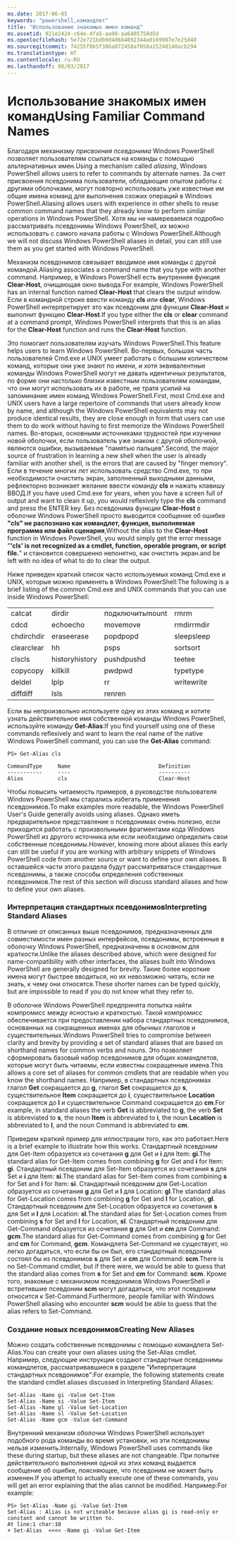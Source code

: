 ```yaml
---
ms.date: 2017-06-05
keywords: "powershell,командлет"
title: "Использование знакомых имен команд"
ms.assetid: 021e2424-c64e-4fa5-aa98-aa6405758d5d
ms.openlocfilehash: 5e72e721bdb9d48684092344a0169907e7e25d40
ms.sourcegitcommit: 74255f0b5f386a072458af058a15240140acb294
ms.translationtype: HT
ms.contentlocale: ru-RU
ms.lasthandoff: 08/03/2017
---
```

# <a name="using-familiar-command-names"></a><span data-ttu-id="16a69-103">Использование знакомых имен команд</span><span class="sxs-lookup"><span data-stu-id="16a69-103">Using Familiar Command Names</span></span>
<span data-ttu-id="16a69-104">Благодаря механизму *присвоения псевдонима* Windows PowerShell позволяет пользователям ссылаться на команды с помощью альтернативных имен.</span><span class="sxs-lookup"><span data-stu-id="16a69-104">Using a mechanism called *aliasing*, Windows PowerShell allows users to refer to commands by alternate names.</span></span> <span data-ttu-id="16a69-105">За счет присвоения псевдонима пользователи, обладающие опытом работы с другими оболочками, могут повторно использовать уже известные им общие имена команд для выполнения схожих операций в Windows PowerShell.</span><span class="sxs-lookup"><span data-stu-id="16a69-105">Aliasing allows users with experience in other shells to reuse common command names that they already know to perform similar operations in Windows PowerShell.</span></span> <span data-ttu-id="16a69-106">Хотя мы не намереваемся подробно рассматривать псевдонимы Windows PowerShell, их можно использовать с самого начала работы с Windows PowerShell.</span><span class="sxs-lookup"><span data-stu-id="16a69-106">Although we will not discuss Windows PowerShell aliases in detail, you can still use them as you get started with Windows PowerShell.</span></span>

<span data-ttu-id="16a69-107">Механизм псевдонимов связывает вводимое имя команды с другой командой.</span><span class="sxs-lookup"><span data-stu-id="16a69-107">Aliasing associates a command name that you type with another command.</span></span> <span data-ttu-id="16a69-108">Например, в Windows PowerShell есть внутренняя функция **Clear-Host**, очищающая окно вывода.</span><span class="sxs-lookup"><span data-stu-id="16a69-108">For example, Windows PowerShell has an internal function named **Clear-Host** that clears the output window.</span></span> <span data-ttu-id="16a69-109">Если в командной строке ввести команду **cls** или **clear**, Windows PowerShell интерпретирует это как псевдоним для функции **Clear-Host** и выполнит функцию **Clear-Host**.</span><span class="sxs-lookup"><span data-stu-id="16a69-109">If you type either the **cls** or **clear** command at a command prompt, Windows PowerShell interprets that this is an alias for the **Clear-Host** function and runs the **Clear-Host** function.</span></span>

<span data-ttu-id="16a69-110">Это помогает пользователям изучать Windows PowerShell.</span><span class="sxs-lookup"><span data-stu-id="16a69-110">This feature helps users to learn Windows PowerShell.</span></span> <span data-ttu-id="16a69-111">Во-первых, большая часть пользователей Cmd.exe и UNIX умеет работать с большим количеством команд, которые они уже знают по имени, и хотя эквивалентные команды Windows PowerShell могут не давать идентичных результатов, по форме они настолько близки известным пользователям командам, что они могут использовать их в работе, не тратя усилий на запоминание имен команд Windows PowerShell.</span><span class="sxs-lookup"><span data-stu-id="16a69-111">First, most Cmd.exe and UNIX users have a large repertoire of commands that users already know by name, and although the Windows PowerShell equivalents may not produce identical results, they are close enough in form that users can use them to do work without having to first memorize the Windows PowerShell names.</span></span> <span data-ttu-id="16a69-112">Во-вторых, основными источниками трудностей при изучении новой оболочки, если пользователь уже знаком с другой оболочкой, являются ошибки, вызываемые "памятью пальцев".</span><span class="sxs-lookup"><span data-stu-id="16a69-112">Second, the major source of frustration in learning a new shell when the user is already familiar with another shell, is the errors that are caused by "finger memory".</span></span> <span data-ttu-id="16a69-113">Если в течение многих лет использовать средство Cmd.exe, то при необходимости очистить экран, заполненный выходными данными, рефлекторно возникает желание ввести команду **cls** и нажать клавишу ВВОД.</span><span class="sxs-lookup"><span data-stu-id="16a69-113">If you have used Cmd.exe for years, when you have a screen full of output and want to clean it up, you would reflexively type the **cls** command and press the ENTER key.</span></span> <span data-ttu-id="16a69-114">Без псевдонима функции **Clear-Host** в оболочке Windows PowerShell просто выводится сообщение об ошибке **"cls" не распознано как командлет, функция, выполняемая программа или файл сценария**,</span><span class="sxs-lookup"><span data-stu-id="16a69-114">Without the alias to the **Clear-Host** function in Windows PowerShell, you would simply get the error message "**'cls' is not recognized as a cmdlet, function, operable program, or script file.**"</span></span> <span data-ttu-id="16a69-115">и становится совершенно непонятно, как очистить экран.</span><span class="sxs-lookup"><span data-stu-id="16a69-115">and be left with no idea of what to do to clear the output.</span></span>

<span data-ttu-id="16a69-116">Ниже приведен краткий список часто используемых команд Cmd.exe и UNIX, которые можно применять в Windows PowerShell:</span><span class="sxs-lookup"><span data-stu-id="16a69-116">The following is a brief listing of the common Cmd.exe and UNIX commands that you can use inside Windows PowerShell:</span></span>

|||||
|-|-|-|-|
|<span data-ttu-id="16a69-117">cat</span><span class="sxs-lookup"><span data-stu-id="16a69-117">cat</span></span>|<span data-ttu-id="16a69-118">dir</span><span class="sxs-lookup"><span data-stu-id="16a69-118">dir</span></span>|<span data-ttu-id="16a69-119">подключить</span><span class="sxs-lookup"><span data-stu-id="16a69-119">mount</span></span>|<span data-ttu-id="16a69-120">rm</span><span class="sxs-lookup"><span data-stu-id="16a69-120">rm</span></span>|
|<span data-ttu-id="16a69-121">cd</span><span class="sxs-lookup"><span data-stu-id="16a69-121">cd</span></span>|<span data-ttu-id="16a69-122">echo</span><span class="sxs-lookup"><span data-stu-id="16a69-122">echo</span></span>|<span data-ttu-id="16a69-123">move</span><span class="sxs-lookup"><span data-stu-id="16a69-123">move</span></span>|<span data-ttu-id="16a69-124">rmdir</span><span class="sxs-lookup"><span data-stu-id="16a69-124">rmdir</span></span>|
|<span data-ttu-id="16a69-125">chdir</span><span class="sxs-lookup"><span data-stu-id="16a69-125">chdir</span></span>|<span data-ttu-id="16a69-126">erase</span><span class="sxs-lookup"><span data-stu-id="16a69-126">erase</span></span>|<span data-ttu-id="16a69-127">popd</span><span class="sxs-lookup"><span data-stu-id="16a69-127">popd</span></span>|<span data-ttu-id="16a69-128">sleep</span><span class="sxs-lookup"><span data-stu-id="16a69-128">sleep</span></span>|
|<span data-ttu-id="16a69-129">clear</span><span class="sxs-lookup"><span data-stu-id="16a69-129">clear</span></span>|<span data-ttu-id="16a69-130">h</span><span class="sxs-lookup"><span data-stu-id="16a69-130">h</span></span>|<span data-ttu-id="16a69-131">ps</span><span class="sxs-lookup"><span data-stu-id="16a69-131">ps</span></span>|<span data-ttu-id="16a69-132">sort</span><span class="sxs-lookup"><span data-stu-id="16a69-132">sort</span></span>|
|<span data-ttu-id="16a69-133">cls</span><span class="sxs-lookup"><span data-stu-id="16a69-133">cls</span></span>|<span data-ttu-id="16a69-134">history</span><span class="sxs-lookup"><span data-stu-id="16a69-134">history</span></span>|<span data-ttu-id="16a69-135">pushd</span><span class="sxs-lookup"><span data-stu-id="16a69-135">pushd</span></span>|<span data-ttu-id="16a69-136">tee</span><span class="sxs-lookup"><span data-stu-id="16a69-136">tee</span></span>|
|<span data-ttu-id="16a69-137">copy</span><span class="sxs-lookup"><span data-stu-id="16a69-137">copy</span></span>|<span data-ttu-id="16a69-138">kill</span><span class="sxs-lookup"><span data-stu-id="16a69-138">kill</span></span>|<span data-ttu-id="16a69-139">pwd</span><span class="sxs-lookup"><span data-stu-id="16a69-139">pwd</span></span>|<span data-ttu-id="16a69-140">type</span><span class="sxs-lookup"><span data-stu-id="16a69-140">type</span></span>|
|<span data-ttu-id="16a69-141">del</span><span class="sxs-lookup"><span data-stu-id="16a69-141">del</span></span>|<span data-ttu-id="16a69-142">lp</span><span class="sxs-lookup"><span data-stu-id="16a69-142">lp</span></span>|<span data-ttu-id="16a69-143">r</span><span class="sxs-lookup"><span data-stu-id="16a69-143">r</span></span>|<span data-ttu-id="16a69-144">write</span><span class="sxs-lookup"><span data-stu-id="16a69-144">write</span></span>|
|<span data-ttu-id="16a69-145">diff</span><span class="sxs-lookup"><span data-stu-id="16a69-145">diff</span></span>|<span data-ttu-id="16a69-146">ls</span><span class="sxs-lookup"><span data-stu-id="16a69-146">ls</span></span>|<span data-ttu-id="16a69-147">ren</span><span class="sxs-lookup"><span data-stu-id="16a69-147">ren</span></span>||

<span data-ttu-id="16a69-148">Если вы непроизвольно используете одну из этих команд и хотите узнать действительное имя собственной команды Windows PowerShell, используйте команду **Get-Alias**:</span><span class="sxs-lookup"><span data-stu-id="16a69-148">If you find yourself using one of these commands reflexively and want to learn the real name of the native Windows PowerShell command, you can use the **Get-Alias** command:</span></span>

```
PS> Get-Alias cls

CommandType     Name                            Definition
-----------     ----                            ----------
Alias           cls                             Clear-Host
```

<span data-ttu-id="16a69-149">Чтобы повысить читаемость примеров, в руководстве пользователя Windows PowerShell мы старались избегать применения псевдонимов.</span><span class="sxs-lookup"><span data-stu-id="16a69-149">To make examples more readable, the Windows PowerShell User's Guide generally avoids using aliases.</span></span> <span data-ttu-id="16a69-150">Однако иметь предварительное представление о псевдонимах очень полезно, если приходится работать с произвольными фрагментами кода Windows PowerShell из другого источника или если необходимо определить свои собственные псевдонимы.</span><span class="sxs-lookup"><span data-stu-id="16a69-150">However, knowing more about aliases this early can still be useful if you are working with arbitrary snippets of Windows PowerShell code from another source or want to define your own aliases.</span></span> <span data-ttu-id="16a69-151">В оставшейся части этого раздела будут рассматриваться стандартные псевдонимы, а также способы определения собственных псевдонимов.</span><span class="sxs-lookup"><span data-stu-id="16a69-151">The rest of this section will discuss standard aliases and how to define your own aliases.</span></span>

### <a name="interpreting-standard-aliases"></a><span data-ttu-id="16a69-152">Интерпретация стандартных псевдонимов</span><span class="sxs-lookup"><span data-stu-id="16a69-152">Interpreting Standard Aliases</span></span>
<span data-ttu-id="16a69-153">В отличие от описанных выше псевдонимов, предназначенных для совместимости имен разных интерфейсов, псевдонимы, встроенные в оболочку Windows PowerShell, предназначены в основном для краткости.</span><span class="sxs-lookup"><span data-stu-id="16a69-153">Unlike the aliases described above, which were designed for name-compatibility with other interfaces, the aliases built into Windows PowerShell are generally designed for brevity.</span></span> <span data-ttu-id="16a69-154">Такие более короткие имена могут быстрее вводиться, но их невозможно читать, если не знать, к чему они относятся.</span><span class="sxs-lookup"><span data-stu-id="16a69-154">These shorter names can be typed quickly, but are impossible to read if you do not know what they refer to.</span></span>

<span data-ttu-id="16a69-155">В оболочке Windows PowerShell предпринята попытка найти компромисс между ясностью и краткостью. Такой компромисс обеспечивается при предоставлении набора стандартных псевдонимов, основанных на сокращенных именах для обычных глаголов и существительных.</span><span class="sxs-lookup"><span data-stu-id="16a69-155">Windows PowerShell tries to compromise between clarity and brevity by providing a set of standard aliases that are based on shorthand names for common verbs and nouns.</span></span> <span data-ttu-id="16a69-156">Это позволяет сформировать базовый набор псевдонимов для общих командлетов, которые могут быть читаемы, если известны сокращенные имена.</span><span class="sxs-lookup"><span data-stu-id="16a69-156">This allows a core set of aliases for common cmdlets that are readable when you know the shorthand names.</span></span> <span data-ttu-id="16a69-157">Например, в стандартных псевдонимах глагол **Get** сокращается до **g**, глагол **Set** сокращается до **s**, существительное **Item** сокращается до **i**, существительное **Location** сокращается до **l** и существительное Command сокращается до **cm**.</span><span class="sxs-lookup"><span data-stu-id="16a69-157">For example, in standard aliases the verb **Get** is abbreviated to **g**, the verb **Set** is abbreviated to **s**, the noun **Item** is abbreviated to **i**, the noun **Location** is abbreviated to **l**, and the noun Command is abbreviated to **cm**.</span></span>

<span data-ttu-id="16a69-158">Приведем краткий пример для иллюстрации того, как это работает.</span><span class="sxs-lookup"><span data-stu-id="16a69-158">Here is a brief example to illustrate how this works.</span></span> <span data-ttu-id="16a69-159">Стандартный псевдоним для Get-Item образуется из сочетания **g** для Get и **i** для Item: **gi**.</span><span class="sxs-lookup"><span data-stu-id="16a69-159">The standard alias for Get-Item comes from combining **g** for Get and **i** for Item: **gi**.</span></span> <span data-ttu-id="16a69-160">Стандартный псевдоним для Set-Item образуется из сочетания **s** для Set и **i** для Item: **si**.</span><span class="sxs-lookup"><span data-stu-id="16a69-160">The standard alias for Set-Item comes from combining **s** for Set and **i** for Item: **si**.</span></span> <span data-ttu-id="16a69-161">Стандартный псевдоним для Get-Location образуется из сочетания **g** для Get и **l** для Location: **gl**.</span><span class="sxs-lookup"><span data-stu-id="16a69-161">The standard alias for Get-Location comes from combining **g** for Get and **l** for Location, **gl**.</span></span> <span data-ttu-id="16a69-162">Стандартный псевдоним для Set-Location образуется из сочетания **s** для Set и **l** для Location: **sl**.</span><span class="sxs-lookup"><span data-stu-id="16a69-162">The standard alias for Set-Location comes from combining **s** for Set and **l** for Location, **sl**.</span></span> <span data-ttu-id="16a69-163">Стандартный псевдоним для Get-Command образуется из сочетания **g** для Get и **cm** для Command: **gcm**.</span><span class="sxs-lookup"><span data-stu-id="16a69-163">The standard alias for Get-Command comes from combining **g** for Get and **cm** for Command, **gcm**.</span></span> <span data-ttu-id="16a69-164">Командлета Set-Command не существует, но легко догадаться, что если бы он был, его стандартный псевдоним состоял бы из псевдонимов **s** для Set и **cm** для Command: **scm**.</span><span class="sxs-lookup"><span data-stu-id="16a69-164">There is no Set-Command cmdlet, but if there were, we would be able to guess that the standard alias comes from **s** for Set and **cm** for Command: **scm**.</span></span> <span data-ttu-id="16a69-165">Кроме того, знакомые с механизмом псевдонимов Windows PowerShell и встретившие псевдоним **scm** могут догадаться, что этот псевдоним относится к Set-Command.</span><span class="sxs-lookup"><span data-stu-id="16a69-165">Furthermore, people familiar with Windows PowerShell aliasing who encounter **scm** would be able to guess that the alias refers to Set-Command.</span></span>

### <a name="creating-new-aliases"></a><span data-ttu-id="16a69-166">Создание новых псевдонимов</span><span class="sxs-lookup"><span data-stu-id="16a69-166">Creating New Aliases</span></span>
<span data-ttu-id="16a69-167">Можно создать собственные псевдонимы с помощью командлета Set-Alias.</span><span class="sxs-lookup"><span data-stu-id="16a69-167">You can create your own aliases using the Set-Alias cmdlet.</span></span> <span data-ttu-id="16a69-168">Например, следующие инструкции создают стандартные псевдонимы командлетов, рассматривавшиеся в разделе "Интерпретация стандартных псевдонимов":</span><span class="sxs-lookup"><span data-stu-id="16a69-168">For example, the following statements create the standard cmdlet aliases discussed in Interpreting Standard Aliases:</span></span>

```
Set-Alias -Name gi -Value Get-Item
Set-Alias -Name si -Value Set-Item
Set-Alias -Name gl -Value Get-Location
Set-Alias -Name sl -Value Set-Location
Set-Alias -Name gcm -Value Get-Command
```

<span data-ttu-id="16a69-169">Внутренний механизм оболочки Windows PowerShell использует подобного рода команды во время установки, но эти псевдонимы нельзя изменить.</span><span class="sxs-lookup"><span data-stu-id="16a69-169">Internally, Windows PowerShell uses commands like these during startup, but these aliases are not changeable.</span></span> <span data-ttu-id="16a69-170">При попытке действительного выполнения одной из этих команд выдается сообщение об ошибке, поясняющее, что псевдоним не может быть изменен.</span><span class="sxs-lookup"><span data-stu-id="16a69-170">If you attempt to actually execute one of these commands, you will get an error explaining that the alias cannot be modified.</span></span> <span data-ttu-id="16a69-171">Например:</span><span class="sxs-lookup"><span data-stu-id="16a69-171">For example:</span></span>

```
PS> Set-Alias -Name gi -Value Get-Item
Set-Alias : Alias is not writeable because alias gi is read-only or constant and cannot be written to.
At line:1 char:10
+ Set-Alias  <<<< -Name gi -Value Get-Item
```

